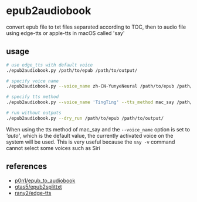 # epub2audiobook
convert epub file to txt files separated according to TOC, then to audio file using edge-tts or apple-tts in macOS called 'say'

## usage

```bash
# use edge_tts with default voice
./epub2audiobook.py /path/to/epub /path/to/output/

# specify voice name
./epub2audiobook.py --voice_name zh-CN-YunyeNeural /path/to/epub /path/to/output/

# specify tts method
./epub2audiobook.py --voice_name 'TingTing' --tts_method mac_say /path/to/epub /path/to/output/

# run without outputs
./epub2audiobook.py --dry_run /path/to/epub /path/to/output/
```

When using the tts method of mac_say and the `--voice_name` option is set to *'auto'*, which is the default value, the currently activated voice on the system will be used. This is very useful because the `say -v` command cannot select some voices such as Siri


## references
- [p0n1/epub_to_audiobook](https://github.com/p0n1/epub_to_audiobook)
- [gtas5/epub2splittxt](https://github.com/gtas5/epub2splittxt)
- [rany2/edge-tts](https://github.com/rany2/edge-tts)
